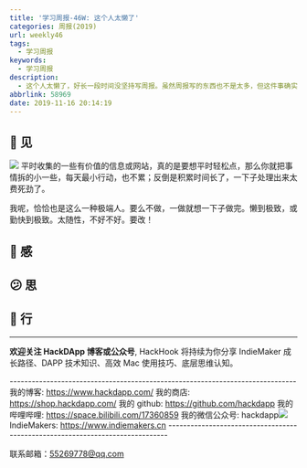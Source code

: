 ```yaml
---
title: '学习周报-46W: 这个人太懒了'
categories: 周报(2019)
url: weekly46
tags:
  - 学习周报
keywords:
  - 学习周报
description:
  - 这个人太懒了，好长一段时间没坚持写周报。虽然周报写的东西也不是太多，但这件事确实还是没坚持下来，总是找这找那找一堆理由。
abbrlink: 58969
date: 2019-11-16 20:14:19
---
```


## 👀️ 见

![](http://cdn.hackdapp.com/121728.jpg)
平时收集的一些有价值的信息或网站，真的是要想平时轻松点，那么你就把事情拆的小一些，每天最小行动，也不累；反倒是积累时间长了，一下子处理出来太费死劲了。

我呢，恰恰也是这么一种极端人。要么不做，一做就想一下子做完。懒到极致，或勤快到极致。太随性，不好不好。要改！

## 🌱 感

## 😕️ 思

## 👟 行

---

**欢迎关注 HackDApp 博客或公众号**, HackHook 将持续为你分享 IndieMaker 成长路径、DAPP 技术知识、高效 Mac 使用技巧、底层思维认知。

\-\-\-\-\-\-\-\-\-\-\-\-\-\-\-\-\-\-\-\-\-\-\-\-\-\-\-\-\-\-\-\-\-\-\-\-\-\-\-\-\-\-\-\-\-\-\-\-\-\-\-\-\-\-\-\-\-\-\-\-\-\-\-\-\-\-\-\-\-\-\-\-\-\-\-\-\-\-
我的博客: https://www.hackdapp.com/
我的商店: https://shop.hackdapp.com/
我的 github: https://github.com/hackdapp
我的哔哩哔哩: https://space.bilibili.com/17360859
我的微信公众号: hackdapp![](http://cdn.hackdapp.com/2019-04-03-mysign.jpg)
IndieMakers: https://www.indiemakers.cn
\-\-\-\-\-\-\-\-\-\-\-\-\-\-\-\-\-\-\-\-\-\-\-\-\-\-\-\-\-\-\-\-\-\-\-\-\-\-\-\-\-\-\-\-\-\-\-\-\-\-\-\-\-\-\-\-\-\-\-\-\-\-\-\-\-\-\-\-\-\-\-\-\-\-\-\-\-\-

联系邮箱：55269778@qq.com
